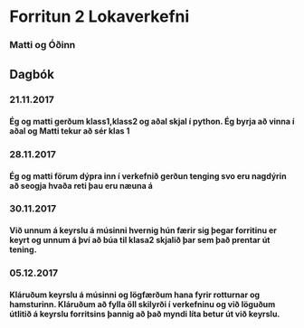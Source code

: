 # Forritun 2 Lokaverkefni
### Matti og Óðinn
## Dagbók
### 21.11.2017
#### Ég og matti gerðum klass1,klass2 og aðal skjal í python. Ég byrja að vinna í aðal og Matti tekur að sér klas 1 
### 28.11.2017
#### Ég og matti förum dýpra inn í verkefnið gerðun tenging svo eru nagdýrin að seogja hvaða reti þau eru næuna á
### 30.11.2017
#### Við unnum á keyrslu á músinni hvernig hún færir sig þegar forritinu er keyrt og unnum á því að búa til klasa2 skjalið þar sem það prentar út tening.
### 05.12.2017
#### Kláruðum keyrslu á músinni og lögfærðum hana fyrir rotturnar og hamsturinn.  Kláruðum að fylla öll skilyrði í verkefninu og við löguðum útlitið á keyrslu forritsins þannig að það myndi líta betur út við keyrslu.
